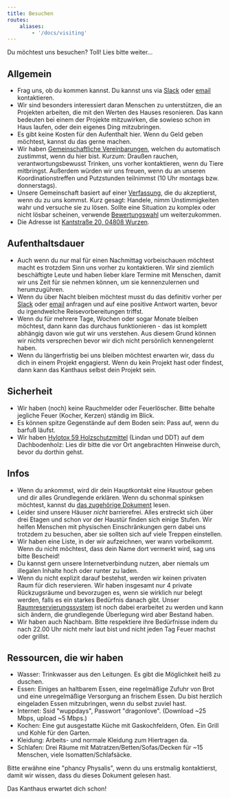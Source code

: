 ```yaml
---
title: Besuchen
routes:
    aliases:
        - '/docs/visiting'
---
```


Du möchtest uns besuchen? Toll! Lies bitte weiter...

## Allgemein

- Frag uns, ob du kommen kannst. Du kannst uns via [Slack](https://slackin.yunity.org) oder [email](mailto:info@kanthaus.online) kontaktieren.
- Wir sind besonders interessiert daran Menschen zu unterstützen, die an Projekten arbeiten, die mit den Werten des Hauses resonieren. Das kann bedeuten bei einem der Projekte mitzuwirken, die sowieso schon im Haus laufen, oder dein eigenes Ding mitzubringen.
- Es gibt keine Kosten für den Aufenthalt hier. Wenn du Geld geben möchtest, kannst du das gerne machen.
- Wir haben [Gemeinschaftliche Vereinbarungen](/governance/collectiveagreements), welchen du automatisch zustimmst, wenn du hier bist. Kurzum: Draußen rauchen, verantwortungsbewusst Trinken, uns vorher kontaktieren, wenn du Tiere mitbringst. Außerdem würden wir uns freuen, wenn du an unseren Koordinationstreffen und Putzstunden teilnimmst (10 Uhr montags bzw. donnerstags).
- Unsere Gemeinschaft basiert auf einer [Verfassung](/governance/constitution), die du akzeptierst, wenn du zu uns kommst. Kurz gesagt: Handele, nimm Unstimmigkeiten wahr und versuche sie zu lösen. Sollte eine Situation zu komplex oder nicht lösbar scheinen, verwende [Bewertungswahl](/governance/constitution/#8c-score-voting) um weiterzukommen.
- Die Adresse ist [Kantstraße 20, 04808 Wurzen](https://www.openstreetmap.org/search?query=20%20kantstrasse%20wurzen#map=19/51.36711/12.74075&layers=N).

## Aufenthaltsdauer
- Auch wenn du nur mal für einen Nachmittag vorbeischauen möchtest macht es trotzdem Sinn uns vorher zu kontaktieren. Wir sind ziemlich beschäftigte Leute und haben lieber klare Termine mit Menschen, damit wir uns Zeit für sie nehmen können, um sie kennenzulernen und herumzugühren.
- Wenn du über Nacht bleiben möchtest musst du das definitiv vorher per [Slack](https://slackin.yunity.org) oder [email](mailto:info@kanthaus.online) anfragen und auf eine positive Antwort warten, bevor du irgendwelche Reisevorbereitungen triffst.
- Wenn du für mehrere Tage, Wochen oder sogar Monate bleiben möchtest, dann kann das durchaus funktionieren - das ist komplett abhängig davon wie gut wir uns verstehen. Aus diesem Grund können wir nichts versprechen bevor wir dich nicht persönlich kennengelernt haben.
- Wenn du längerfristig bei uns bleiben möchtest erwarten wir, dass du dich in einem Projekt engagierst. Wenn du kein Projekt hast oder findest, dann kann das Kanthaus selbst dein Projekt sein.

## Sicherheit

- Wir haben (noch) keine Rauchmelder oder Feuerlöscher. Bitte behalte jegliche Feuer (Kocher, Kerzen) ständig im Blick.
- Es können spitze Gegenstände auf dem Boden sein: Pass auf, wenn du barfuß läufst.
- Wir haben [Hylotox 59 Holzschutzmittel](https://de.wikipedia.org/wiki/Hylotox) (Lindan und DDT) auf dem Dachbodenholz: Lies dir bitte die vor Ort angebrachten Hinweise durch, bevor du dorthin gehst.

## Infos
- Wenn du ankommst, wird dir dein Hauptkontakt eine Haustour geben und dir alles Grundlegende erklären. Wenn du schonmal spinksen möchtest, kannst du [das zugehörige Dokument](visiTour) lesen.
- Leider sind unsere Häuser _nicht_ barrierefrei. Alles erstreckt sich über drei Etagen und schon vor der Haustür finden sich einige Stufen. Wir helfen Menschen mit physischen Einschränkungen gern dabei uns trotzdem zu besuchen, aber sie sollten sich auf viele Treppen einstellen.
- Wir haben eine Liste, in der wir aufzeichnen, wer wann vorbeikommt. Wenn du nicht möchtest, dass dein Name dort vermerkt wird, sag uns bitte Bescheid!
- Du kannst gern unsere Internetverbindung nutzen, aber niemals um illegalen Inhalte hoch oder runter zu laden.
- Wenn du nicht explizit darauf bestehst, werden wir keinen privaten Raum für dich reservieren. Wir haben insgesamt nur 4 private Rückzugsräume und bevorzugen es, wenn sie wirklich nur belegt werden, falls es ein starkes Bedürfnis danach gibt. Unser [Raumreservierungssystem](https://gitlab.com/kanthaus/kanthaus-public/blob/master/drafts/privateRoomBooking.md) ist noch dabei erarbeitet zu werden und kann sich ändern, die grundlegende Überlegung wird aber Bestand haben.
- Wir haben auch Nachbarn. Bitte respektiere ihre Bedürfnisse indem du nach 22.00 Uhr nicht mehr laut bist und nicht jeden Tag Feuer machst oder grillst.

## Ressourcen, die wir haben

- Wasser: Trinkwasser aus den Leitungen. Es gibt die Möglichkeit heiß zu duschen.
- Essen: Einiges an haltbarem Essen, eine regelmäßige Zufuhr von Brot und eine unregelmäßige Versorgung an frischem Essen. Du bist herzlich eingeladen Essen mitzubringen, wenn du selbst zuviel hast.
- Internet: Ssid "wuppdays", Passwort "dragonlove". (Download ~25 Mbps, upload ~5 Mbps.)
- Kochen: Eine gut ausgestatte Küche mit Gaskochfeldern, Ofen. Ein Grill und Kohle für den Garten.
- Kleidung: Arbeits- und normale Kleidung zum Hiertragen da.
- Schlafen: Drei Räume mit Matratzen/Betten/Sofas/Decken für ~15 Menschen, viele Isomatten/Schlafsäcke.

Bitte erwähne eine "phancy Physalis", wenn du uns erstmalig kontaktierst, damit wir wissen, dass du dieses Dokument gelesen hast.

Das Kanthaus erwartet dich schon!
